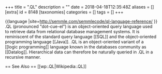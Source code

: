 +++
title = ".QL"
description = ""
date = 2018-04-18T12:35:48Z
aliases = []
[extra]
id = 8148
[taxonomies]
categories = []
tags = []
+++

{{language
|site=http://semmle.com/semmlecode/ql-language-reference/
}}
.QL (pronounced "dot-cue-el") is an object-oriented query language used to retrieve data from relational database management systems. It is reminiscent of the standard query language [[SQL]] and the object-oriented programming language [[Java]]. .QL is an object-oriented variant of a [[logic programming]] language known in the databases community as [[Datalog]]. Hierarchical data can therefore be naturally queried in .QL in a recursive manner.

== See Also ==
[[wp:.QL|Wikipedia:.QL]]

